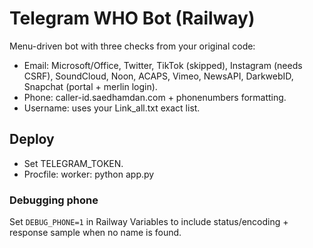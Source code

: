 # Telegram WHO Bot (Railway)
Menu-driven bot with three checks from your original code:

- Email: Microsoft/Office, Twitter, TikTok (skipped), Instagram (needs CSRF), SoundCloud, Noon, ACAPS, Vimeo, NewsAPI, DarkwebID, Snapchat (portal + merlin login).
- Phone: caller-id.saedhamdan.com + phonenumbers formatting.
- Username: uses your Link_all.txt exact list.

## Deploy
- Set TELEGRAM_TOKEN.
- Procfile: worker: python app.py


### Debugging phone
Set `DEBUG_PHONE=1` in Railway Variables to include status/encoding + response sample when no name is found.
